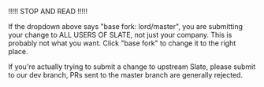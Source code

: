 !!!!! STOP AND READ !!!!!

If the dropdown above says "base fork: lord/master", you are submitting your change to ALL USERS OF SLATE, not just your company. This is probably not what you want. Click "base fork" to change it to the right place.

If you're actually trying to submit a change to upstream Slate, please submit to our dev branch, PRs sent to the master branch are generally rejected.
